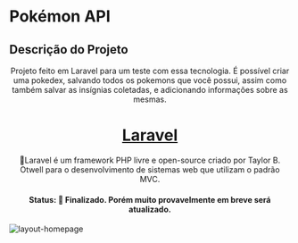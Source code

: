 # Pokémon API

## Descrição do Projeto
<p align="center">Projeto feito em Laravel para um teste com essa tecnologia. É possível criar uma pokedex, salvando todos os pokemons que você possui, assim como também salvar as insígnias coletadas, e adicionando informações sobre as mesmas.</p>


<h1 align="center">
    <a href="https://laravel.com/">Laravel</a>
</h1>
<p align="center">🚀Laravel é um framework PHP livre e open-source criado por Taylor B. Otwell para o desenvolvimento de sistemas web que utilizam o padrão MVC.</p>



<h4 align="center"> 
	Status:  🚀 Finalizado. Porém muito provavelmente em breve será atualizado.
</h4>

![layout-homepage](https://postimg.cc/sBqvV8nw)

